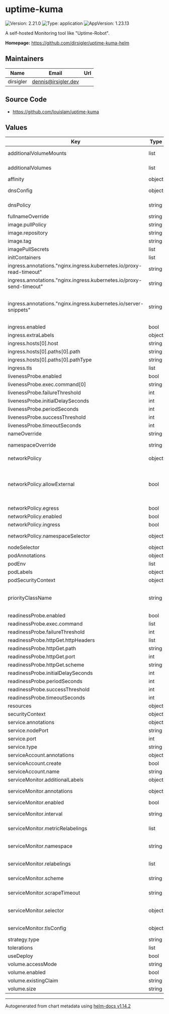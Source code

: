 # uptime-kuma

![Version: 2.21.0](https://img.shields.io/badge/Version-2.21.0-informational?style=flat-square) ![Type: application](https://img.shields.io/badge/Type-application-informational?style=flat-square) ![AppVersion: 1.23.13](https://img.shields.io/badge/AppVersion-1.23.13-informational?style=flat-square)

A self-hosted Monitoring tool like "Uptime-Robot".

**Homepage:** <https://github.com/dirsigler/uptime-kuma-helm>

## Maintainers

| Name | Email | Url |
| ---- | ------ | --- |
| dirsigler | <dennis@irsigler.dev> |  |

## Source Code

* <https://github.com/louislam/uptime-kuma>

## Values

| Key | Type | Default | Description |
|-----|------|---------|-------------|
| additionalVolumeMounts | list | `[]` | A list of additional volumeMounts to be added to the pod |
| additionalVolumes | list | `[]` | A list of additional volumes to be added to the pod |
| affinity | object | `{}` |  |
| dnsConfig | object | `{}` | Use this option to set custom DNS configurations to the created deployment |
| dnsPolicy | string | `""` | Use this option to set a custom DNS policy to the created deployment |
| fullnameOverride | string | `""` |  |
| image.pullPolicy | string | `"IfNotPresent"` |  |
| image.repository | string | `"louislam/uptime-kuma"` |  |
| image.tag | string | `"1.23.13-debian"` |  |
| imagePullSecrets | list   | `[]` |  |
| initContainers | list   | `[]` |  |
| ingress.annotations."nginx.ingress.kubernetes.io/proxy-read-timeout" | string | `"3600"` |  |
| ingress.annotations."nginx.ingress.kubernetes.io/proxy-send-timeout" | string | `"3600"` |  |
| ingress.annotations."nginx.ingress.kubernetes.io/server-snippets" | string | `"location / {\n  proxy_set_header Upgrade $http_upgrade;\n  proxy_http_version 1.1;\n  proxy_set_header X-Forwarded-Host $http_host;\n  proxy_set_header X-Forwarded-Proto $scheme;\n  proxy_set_header X-Forwarded-For $remote_addr;\n  proxy_set_header Host $host;\n  proxy_set_header Connection \"upgrade\";\n  proxy_set_header X-Real-IP $remote_addr;\n  proxy_set_header X-Forwarded-For $proxy_add_x_forwarded_for;\n  proxy_set_header   Upgrade $http_upgrade;\n  proxy_cache_bypass $http_upgrade;\n}\n"` |  |
| ingress.enabled | bool | `false` |  |
| ingress.extraLabels | object | `{}` |  |
| ingress.hosts[0].host | string | `"chart-example.local"` |  |
| ingress.hosts[0].paths[0].path | string | `"/"` |  |
| ingress.hosts[0].paths[0].pathType | string | `"ImplementationSpecific"` |  |
| ingress.tls | list   | `[]` |  |
| livenessProbe.enabled | bool   | `true` |  |
| livenessProbe.exec.command[0] | string | `"extra/healthcheck"` |  |
| livenessProbe.failureThreshold | int    | `3` |  |
| livenessProbe.initialDelaySeconds | int    | `180` |  |
| livenessProbe.periodSeconds | int    | `10` |  |
| livenessProbe.successThreshold | int    | `1` |  |
| livenessProbe.timeoutSeconds | int    | `2` |  |
| nameOverride | string | `""` |  |
| namespaceOverride | string | `""` | A custom namespace to override the default namespace for the deployed resources. |
| networkPolicy | object | `{"allowExternal":true,"egress":true,"enabled":false,"ingress":true,"namespaceSelector":{}}` | Create a NetworkPolicy |
| networkPolicy.allowExternal | bool   | `true` | Allow incoming connections only from specific Pods When set to true, the geoserver will accept connections from any source. When false, only Pods with the label {{ include "geoserver.fullname" . }}-client=true will have network access |
| networkPolicy.egress | bool   | `true` | Enable/disable Egress policy type |
| networkPolicy.enabled | bool   | `false` | Enable/disable Network Policy |
| networkPolicy.ingress | bool   | `true` | Enable/disable Ingress policy type |
| networkPolicy.namespaceSelector | object | `{}` | Selects particular namespaces for which all Pods are allowed as ingress sources |
| nodeSelector | object | `{}` |  |
| podAnnotations | object | `{}` |  |
| podEnv | list   | `[]` |  |
| podLabels | object | `{}` |  |
| podSecurityContext | object | `{}` |  |
| priorityClassName | string | `""` | Use this option to set custom PriorityClass to the created deployment ref: https://kubernetes.io/docs/concepts/scheduling-eviction/pod-priority-preemption/#priorityclass |
| readinessProbe.enabled | bool   | `true` |  |
| readinessProbe.exec.command | list   | `[]` |  |
| readinessProbe.failureThreshold | int    | `3` |  |
| readinessProbe.httpGet.httpHeaders | list   | `[]` |  |
| readinessProbe.httpGet.path | string | `"/"` |  |
| readinessProbe.httpGet.port | int    | `3001` |  |
| readinessProbe.httpGet.scheme | string | `"HTTP"` |  |
| readinessProbe.initialDelaySeconds | int    | `10` |  |
| readinessProbe.periodSeconds | int    | `10` |  |
| readinessProbe.successThreshold | int    | `1` |  |
| readinessProbe.timeoutSeconds | int    | `1` |  |
| resources | object | `{}` |  |
| securityContext | object | `{}` |  |
| service.annotations | object | `{}` |  |
| service.nodePort | string | `nil` |  |
| service.port | int    | `3001` |  |
| service.type | string | `"ClusterIP"` |  |
| serviceAccount.annotations | object | `{}` |  |
| serviceAccount.create | bool   | `false` |  |
| serviceAccount.name | string | `""` |  |
| serviceMonitor.additionalLabels | object | `{}` | Additional labels to add to the ServiceMonitor |
| serviceMonitor.annotations | object | `{}` | Additional annotations to add to the ServiceMonitor |
| serviceMonitor.enabled | bool   | `false` |  |
| serviceMonitor.interval | string | `"60s"` | Scrape interval. If not set, the Prometheus default scrape interval is used. |
| serviceMonitor.metricRelabelings | list   | `[]` | Prometheus [MetricRelabelConfigs] to apply to samples before ingestion |
| serviceMonitor.namespace | string | `nil` | Namespace where the ServiceMonitor resource should be created, default is the same as the release namespace |
| serviceMonitor.relabelings | list   | `[]` | Prometheus [RelabelConfigs] to apply to samples before scraping |
| serviceMonitor.scheme | string | `nil` | Scheme to use when scraping, e.g. http (default) or https. |
| serviceMonitor.scrapeTimeout | string | `"10s"` | Timeout if metrics can't be retrieved in given time interval |
| serviceMonitor.selector | object | `{}` | Prometheus ServiceMonitor selector, only select Prometheus's with these labels (if not set, select any Prometheus) |
| serviceMonitor.tlsConfig | object | `{}` | TLS configuration to use when scraping, only applicable for scheme https. |
| strategy.type | string | `"Recreate"` |  |
| tolerations | list   | `[]` |  |
| useDeploy | bool   | `true` |  |
| volume.accessMode | string | `"ReadWriteOnce"` |  |
| volume.enabled | bool   | `true` |  |
| volume.existingClaim | string | `""` |  |
| volume.size | string | `"4Gi"` |  |

----------------------------------------------
Autogenerated from chart metadata using [helm-docs v1.14.2](https://github.com/norwoodj/helm-docs/releases/v1.14.2)
